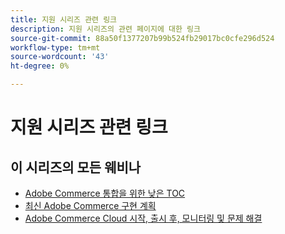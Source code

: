 ```yaml
---
title: 지원 시리즈 관련 링크
description: 지원 시리즈의 관련 페이지에 대한 링크
source-git-commit: 88a50f1377207b99b524fb29017bc0cfe296d524
workflow-type: tm+mt
source-wordcount: '43'
ht-degree: 0%

---
```


# 지원 시리즈 관련 링크

## 이 시리즈의 모든 웨비나

* [Adobe Commerce 통합을 위한 낮은 TOC](../enablement-series/lower-total-cost-of-owership-commerce-integrations.md)
* [최신 Adobe Commerce 구현 계획](../enablement-series/planning-the-modern-adobe-commerce-implementation.md)
* [Adobe Commerce Cloud 시작, 출시 후, 모니터링 및 문제 해결](../enablement-series/launch-post-launch-monitoring-and-troubleshooting.md)
